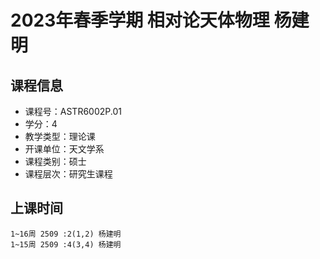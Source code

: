 # 2023年春季学期 相对论天体物理 杨建明






## 课程信息

- 课程号：ASTR6002P.01
- 学分：4
- 教学类型：理论课
- 开课单位：天文学系
- 课程类别：硕士
- 课程层次：研究生课程

## 上课时间

```
1~16周 2509 :2(1,2) 杨建明
1~15周 2509 :4(3,4) 杨建明
```

